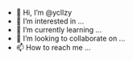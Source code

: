- 👋 Hi, I’m @ycllzy
- 👀 I’m interested in ...
- 🌱 I’m currently learning ...
- 💞️ I’m looking to collaborate on ...
- 📫 How to reach me ...

<!---
ycllzy/ycllzy is a ✨ special ✨ repository because its `README.md` (this file) appears on your GitHub profile.
You can click the Preview link to take a look at your changes.
--->
